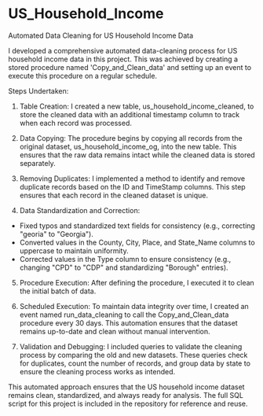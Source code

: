 # US_Household_Income
Automated Data Cleaning for US Household Income Data

I developed a comprehensive automated data-cleaning process for US household income data in this project. This was achieved by creating a stored procedure named 'Copy_and_Clean_data' and setting up an event to execute this procedure on a regular schedule.

Steps Undertaken:

1. Table Creation: I created a new table, us_household_income_cleaned, to store the cleaned data with an additional timestamp column to track when each record was processed.

2. Data Copying: The procedure begins by copying all records from the original dataset, us_household_income_og, into the new table. This ensures that the raw data remains intact while the cleaned data is stored separately.

3. Removing Duplicates: I implemented a method to identify and remove duplicate records based on the ID and TimeStamp columns. This step ensures that each record in the cleaned dataset is unique.

4. Data Standardization and Correction:
- Fixed typos and standardized text fields for consistency (e.g., correcting "georia" to "Georgia").
- Converted values in the County, City, Place, and State_Name columns to uppercase to maintain uniformity.
- Corrected values in the Type column to ensure consistency (e.g., changing "CPD" to "CDP" and standardizing "Borough" entries).

5. Procedure Execution: After defining the procedure, I executed it to clean the initial batch of data.

6. Scheduled Execution: To maintain data integrity over time, I created an event named run_data_cleaning to call the Copy_and_Clean_data procedure every 30 days. This automation ensures that the dataset remains up-to-date and clean without manual intervention.

7. Validation and Debugging: I included queries to validate the cleaning process by comparing the old and new datasets. These queries check for duplicates, count the number of records, and group data by state to ensure the cleaning process works as intended.

This automated approach ensures that the US household income dataset remains clean, standardized, and always ready for analysis. The full SQL script for this project is included in the repository for reference and reuse.





